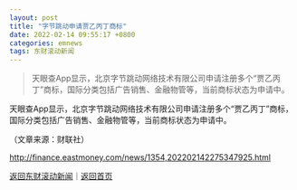 ```yaml
---
layout: post
title: "字节跳动申请贾乙丙丁商标"
date: 2022-02-14 09:55:17 +0800
categories: emnews
tags: 东财滚动新闻
---
```

> 天眼查App显示，北京字节跳动网络技术有限公司申请注册多个“贾乙丙丁”商标，国际分类包括广告销售、金融物管等，当前商标状态为申请中。

<p>天眼查App显示，北京字节跳动网络技术有限公司申请注册多个“贾乙丙丁”商标，国际分类包括广告销售、金融物管等，当前商标状态为申请中。</p><p class="em_media">（文章来源：财联社）</p>

<http://finance.eastmoney.com/news/1354,202202142275347925.html>

[返回东财滚动新闻](//finews.withounder.com/emnews/)｜[返回首页](//finews.withounder.com/)